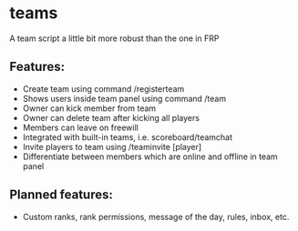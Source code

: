 # teams
A team script a little bit more robust than the one in FRP

## Features:
- Create team using command /registerteam
- Shows users inside team panel using command /team
- Owner can kick member from team
- Owner can delete team after kicking all players
- Members can leave on freewill
- Integrated with built-in teams, i.e. scoreboard/teamchat
- Invite players to team using /teaminvite [player]
- Differentiate between members which are online and offline in team panel

## Planned features:
- Custom ranks, rank permissions, message of the day, rules, inbox, etc.